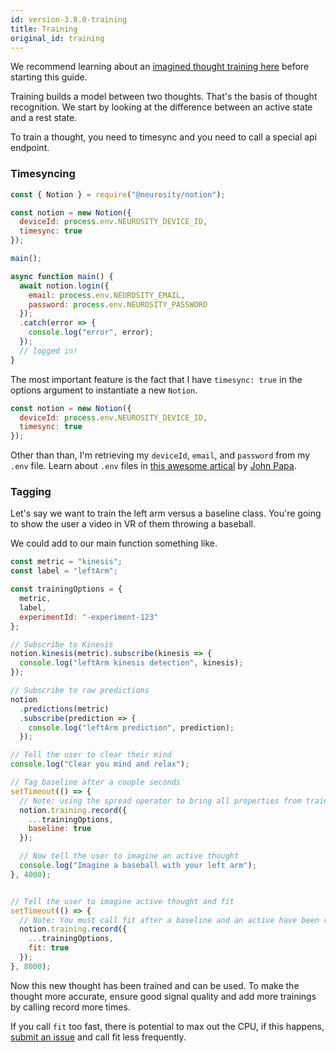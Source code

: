 ```yaml
---
id: version-3.8.0-training
title: Training
original_id: training
---
```


We recommend learning about an [imagined thought training here](https://support.neurosity.co/hc/en-us/articles/360036344012-Imagined-thought-training) before starting this guide.

Training builds a model between two thoughts. That's the basis of thought recognition. We start by looking at the difference between an active state and a rest state. 

To train a thought, you need to timesync and you need to call a special api endpoint. 

### Timesyncing

```js
const { Notion } = require("@neurosity/notion");

const notion = new Notion({
  deviceId: process.env.NEUROSITY_DEVICE_ID,
  timesync: true
});

main();

async function main() {
  await notion.login({
    email: process.env.NEUROSITY_EMAIL,
    password: process.env.NEUROSITY_PASSWORD
  });
  .catch(error => {
    console.log("error", error);
  });
  // logged in!
}
```

The most important feature is the fact that I have `timesync: true` in the options argument to instantiate a new `Notion`.

```js
const notion = new Notion({
  deviceId: process.env.NEUROSITY_DEVICE_ID,
  timesync: true
});
```

Other than than, I'm retrieving my `deviceId`, `email`, and `password` from my `.env` file. Learn about `.env` files in [this awesome artical](https://medium.com/the-node-js-collection/making-your-node-js-work-everywhere-with-environment-variables-2da8cdf6e786) by [John Papa](https://twitter.com/John_Papa).

### Tagging

Let's say we want to train the left arm versus a baseline class. You're going to show the user a video in VR of them throwing a baseball. 

We could add to our main function something like.

```js
const metric = "kinesis";
const label = "leftArm";

const trainingOptions = {
  metric,
  label,
  experimentId: "-experiment-123"
};

// Subscribe to Kinesis
notion.kinesis(metric).subscribe(kinesis => {
  console.log("leftArm kinesis detection", kinesis);
});

// Subscribe to raw predictions
notion
  .predictions(metric)
  .subscribe(prediction => {
    console.log("leftArm prediction", prediction);
  });

// Tell the user to clear their mind
console.log("Clear you mind and relax");

// Tag baseline after a couple seconds
setTimeout(() => {
  // Note: using the spread operator to bring all properties from trainingOptions into the current object plus adding the new baseline tag. Learn about spread operators here: https://developer.mozilla.org/en-US/docs/Web/JavaScript/Reference/Operators/Spread_syntax
  notion.training.record({
    ...trainingOptions,
    baseline: true
  });

  // Now tell the user to imagine an active thought
  console.log("Imagine a baseball with your left arm");
}, 4000);


// Tell the user to imagine active thought and fit
setTimeout(() => {
  // Note: You must call fit after a baseline and an active have been recorded.
  notion.training.record({
    ...trainingOptions,
    fit: true
  });
}, 8000);
```

Now this new thought has been trained and can be used. To make the thought more accurate, ensure good signal quality and add more trainings by calling record more times.

If you call `fit` too fast, there is potential to max out the CPU, if this happens, [submit an issue](https://support.neurosity.co/hc/en-us/requests/new) and call fit less frequently.
